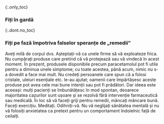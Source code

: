 {:.only_toc} 
 ### Fiți în gardă 

 {:.dont.no_toc} 
 ### Fiți pe fază împotriva falselor speranțe de „remedii” 

Aveți milă de corpul dvs. Așteptați-vă ca unele firme să vă exploateze frica. Nu cumpărați produse care pretind că vă protejează sau vă vindecă în acest moment. În prezent, produsele disponibile precum paracetamolul pot fi utile pentru a diminua unele simptome; cu toate acestea, până acum, nimic nu s-a dovedit a face mai mult. Nu credeți persoanele care spun că a folosi cristale, uleiuri esențiale etc. le-au ajutat; oamenii care împărtășesc aceste produse pot avea cele mai bune intenții sau pot fi prădători. Dar ideea este aceeași: mulți pacienți se îmbunătățesc în mod spontan, deoarece majoritatea cazurilor sunt ușoare și se rezolvă fără intervenție farmaceutică sau medicală. În loc să vă faceți griji pentru remedii, mâncați mâncare bună. Faceți exercițiu. Meditați. Odihniți-vă. Nu vă neglijați sănătatea mentală și nu vă folosiți anxietatea ca pretext pentru un comportament îndoielnic față de ceilalți. 
